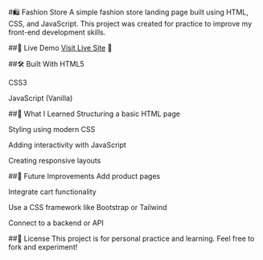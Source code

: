 #🛍️ Fashion Store
A simple fashion store landing page built using HTML, CSS, and JavaScript.
This project was created for practice to improve my front-end development skills.

##🔗 Live Demo
[Visit Live Site](https://suprajapatoju.github.io/Fashion-Store/) 🚀

##🛠️ Built With
HTML5

CSS3

JavaScript (Vanilla)

##🧠 What I Learned
Structuring a basic HTML page

Styling using modern CSS

Adding interactivity with JavaScript

Creating responsive layouts

##📌 Future Improvements
Add product pages

Integrate cart functionality

Use a CSS framework like Bootstrap or Tailwind

Connect to a backend or API

##📄 License
This project is for personal practice and learning. Feel free to fork and experiment!
